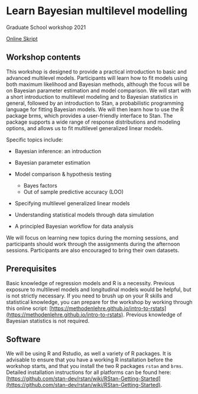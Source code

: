 # Learn Bayesian multilevel modelling
Graduate School workshop 2021

[Online Skript](https://awellis.github.io/learnmultilevelmodels/)

## Workshop contents
This workshop is designed to provide a practical introduction to basic
and advanced multilevel models. Participants will learn how to fit models using
both maximum likelihood and Bayesian methods, although the focus will be on
Bayesian parameter estimation and model comparison. We will start with a short
introduction to multilevel modeling and to Bayesian statistics in general,
followed by an introduction to Stan, a probabilistic programming language for
fitting Bayesian models. We will then learn how to use the R package brms, which
provides a user-friendly interface to Stan. The package supports a wide range of
response distributions and modeling options, and allows us to fit multilevel
generalized linear models.

Specific topics include:

* Bayesian inference: an introduction

* Bayesian parameter estimation
  
* Model comparison & hypothesis testing
    + Bayes factors
    + Out of sample predictive accuracy (LOO)
  
* Specifying multilevel generalized linear models
  
* Understanding statistical models through data simulation
  
* A principled Bayesian workflow for data analysis

We will focus on learning new topics during the morning sessions, and
participants should work through the assignments during the afternoon sessions.
Participants are also encouraged to bring their own datasets.

## Prerequisites

Basic knowledge of regression models and R is a necessity. Previous exposure to
multilevel models and longitudinal models would be helpful, but is not strictly
necessary. If you need to brush up on your R skills and statistical knowledge,
you can prepare for the workshop by working through this online script:
[https://methodenlehre.github.io/intro-to-rstats](https://methodenlehre.github.io/intro-to-rstats). Previous knowledge of
Bayesian statistics is not required.

## Software

We will be using R and Rstudio, as well a variety of R packages. It is
advisable to ensure that you have a working R installation before the workshop
starts, and that you install the two R packages `rstan` and `brms`. Detailed
installation instructions for all platforms can be found here: [https://github.com/stan-dev/rstan/wiki/RStan-Getting-Started](https://github.com/stan-dev/rstan/wiki/RStan-Getting-Started).
